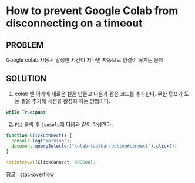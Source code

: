 # How to prevent Google Colab from disconnecting on a timeout

## PROBLEM

Google colab 사용시 일정한 시간이 지나면 자동으로 연결이 끊기는 문제

## SOLUTION

1. colab 맨 아래에 새로운 셀을 만들고 다음과 같은 코드를 추가한다. 무한 루프가 도는 셀을 추가해 세션을 활성화 하는 방법이다.

```py
while True:pass
```

2. `F12` 클릭 후 `Console`에 다음과 같이 작성한다.

```js
function ClickConnect() {
  console.log("Working");
  document.querySelector("colab-toolbar-button#connect").click();
}

setInterval(ClickConnect, 900000);
```

참고 : [stackoverflow](https://stackoverflow.com/questions/57113226/how-to-prevent-google-colab-from-disconnecting)
